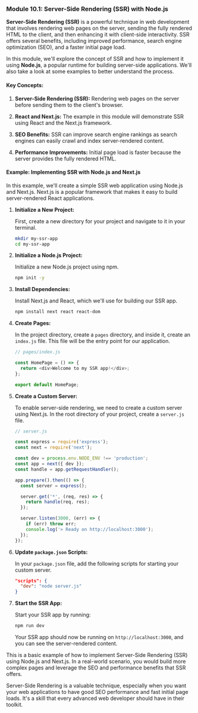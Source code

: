 ### Module 10.1: Server-Side Rendering (SSR) with Node.js

**Server-Side Rendering (SSR)** is a powerful technique in web development that involves rendering web pages on the server, sending the fully rendered HTML to the client, and then enhancing it with client-side interactivity. SSR offers several benefits, including improved performance, search engine optimization (SEO), and a faster initial page load.

In this module, we'll explore the concept of SSR and how to implement it using **Node.js**, a popular runtime for building server-side applications. We'll also take a look at some examples to better understand the process.

#### Key Concepts:
1. **Server-Side Rendering (SSR):** Rendering web pages on the server before sending them to the client's browser.

2. **React and Next.js:** The example in this module will demonstrate SSR using React and the Next.js framework.

3. **SEO Benefits:** SSR can improve search engine rankings as search engines can easily crawl and index server-rendered content.

4. **Performance Improvements:** Initial page load is faster because the server provides the fully rendered HTML.

#### Example: Implementing SSR with Node.js and Next.js

In this example, we'll create a simple SSR web application using Node.js and Next.js. Next.js is a popular framework that makes it easy to build server-rendered React applications.

1. **Initialize a New Project:**

   First, create a new directory for your project and navigate to it in your terminal.

   ```bash
   mkdir my-ssr-app
   cd my-ssr-app
   ```

2. **Initialize a Node.js Project:**

   Initialize a new Node.js project using npm.

   ```bash
   npm init -y
   ```

3. **Install Dependencies:**

   Install Next.js and React, which we'll use for building our SSR app.

   ```bash
   npm install next react react-dom
   ```

4. **Create Pages:**

   In the project directory, create a `pages` directory, and inside it, create an `index.js` file. This file will be the entry point for our application.

   ```javascript
   // pages/index.js

   const HomePage = () => {
     return <div>Welcome to my SSR app!</div>;
   };

   export default HomePage;
   ```

5. **Create a Custom Server:**

   To enable server-side rendering, we need to create a custom server using Next.js. In the root directory of your project, create a `server.js` file.

   ```javascript
   // server.js

   const express = require('express');
   const next = require('next');

   const dev = process.env.NODE_ENV !== 'production';
   const app = next({ dev });
   const handle = app.getRequestHandler();

   app.prepare().then(() => {
     const server = express();

     server.get('*', (req, res) => {
       return handle(req, res);
     });

     server.listen(3000, (err) => {
       if (err) throw err;
       console.log('> Ready on http://localhost:3000');
     });
   });
   ```

6. **Update `package.json` Scripts:**

   In your `package.json` file, add the following scripts for starting your custom server.

   ```json
   "scripts": {
     "dev": "node server.js"
   }
   ```

7. **Start the SSR App:**

   Start your SSR app by running:

   ```bash
   npm run dev
   ```

   Your SSR app should now be running on `http://localhost:3000`, and you can see the server-rendered content.

This is a basic example of how to implement Server-Side Rendering (SSR) using Node.js and Next.js. In a real-world scenario, you would build more complex pages and leverage the SEO and performance benefits that SSR offers.

Server-Side Rendering is a valuable technique, especially when you want your web applications to have good SEO performance and fast initial page loads. It's a skill that every advanced web developer should have in their toolkit.
